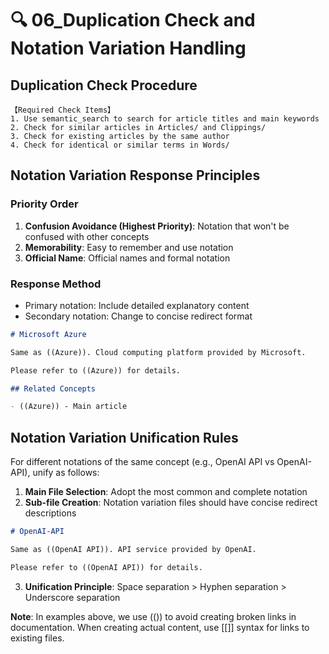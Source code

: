 # 🔍 06_Duplication Check and Notation Variation Handling

## Duplication Check Procedure

```text
【Required Check Items】
1. Use semantic_search to search for article titles and main keywords
2. Check for similar articles in Articles/ and Clippings/
3. Check for existing articles by the same author
4. Check for identical or similar terms in Words/
```

## Notation Variation Response Principles

### Priority Order

1. **Confusion Avoidance (Highest Priority)**: Notation that won't be confused with other concepts
2. **Memorability**: Easy to remember and use notation
3. **Official Name**: Official names and formal notation

### Response Method

- Primary notation: Include detailed explanatory content
- Secondary notation: Change to concise redirect format

```markdown
# Microsoft Azure

Same as ((Azure)). Cloud computing platform provided by Microsoft.

Please refer to ((Azure)) for details.

## Related Concepts

- ((Azure)) - Main article
```

## Notation Variation Unification Rules

For different notations of the same concept (e.g., OpenAI API vs OpenAI-API), unify as follows:

1. **Main File Selection**: Adopt the most common and complete notation
2. **Sub-file Creation**: Notation variation files should have concise redirect descriptions

```markdown
# OpenAI-API

Same as ((OpenAI API)). API service provided by OpenAI.

Please refer to ((OpenAI API)) for details.
```

3. **Unification Principle**: Space separation > Hyphen separation > Underscore separation

**Note**: In examples above, we use (()) to avoid creating broken links in documentation. When creating actual content, use [[]] syntax for links to existing files.
